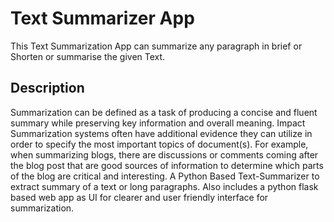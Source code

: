 # Text Summarizer App
This Text Summarization App can summarize any paragraph in brief or Shorten or summarise the given Text.

## Description
Summarization can be defined as a task of producing a concise and fluent summary while preserving key information and overall meaning.
 Impact Summarization systems often have additional evidence they can utilize in order to specify the most important topics of document(s). For example, when summarizing blogs, there are discussions or comments coming after the blog post that are good sources of information to determine which parts of the blog are critical and interesting.
 A Python Based Text-Summarizer to extract summary of a text or long paragraphs. Also includes a python flask based web app as UI for clearer and user friendly interface for summarization.
